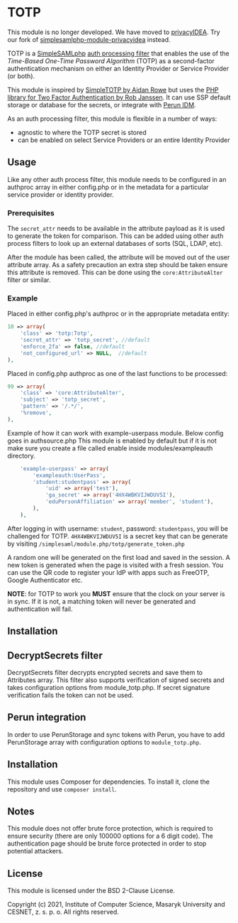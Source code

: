 # TOTP

This module is no longer developed. We have moved to [privacyIDEA](https://github.com/privacyidea/privacyidea). Try our fork of [simplesamlphp-module-privacyidea](https://github.com/cesnet/simplesamlphp-module-privacyidea) instead.

TOTP is a [SimpleSAMLphp](https://simplesamlphp.org/) [auth processing filter](https://simplesamlphp.org/docs/stable/simplesamlphp-authproc) that enables the use of the _Time-Based One-Time Password Algorithm_ (TOTP) as a second-factor authentication mechanism on either an Identity Provider or Service Provider (or both).

This module is inspired by [SimpleTOTP by Aidan Rowe](https://github.com/aidan-/SimpleTOTP) but uses the [PHP library for Two Factor Authentication by Rob Janssen](https://github.com/RobThree/TwoFactorAuth). It can use SSP default storage or database for the secrets, or integrate with [Perun IDM](https://github.com/CESNET/perun).

As an auth processing filter, this module is flexible in a number of ways:

- agnostic to where the TOTP secret is stored
- can be enabled on select Service Providers or an entire Identity Provider

## Usage

Like any other auth process filter, this module needs to be configured in an authproc array in either config.php or in the metadata for a particular service provider or identity provider.

### Prerequisites

The `secret_attr` needs to be available in the attribute payload as it is used to generate the token for comparison. This can be added using other auth process filters to look up an external databases of sorts (SQL, LDAP, etc).

After the module has been called, the attribute will be moved out of the user attribute array. As a safety precaution an extra step should be taken ensure this attribute is removed. This can be done using the `core:AttributeAlter` filter or similar.

### Example

Placed in either config.php's authproc or in the appropriate metadata entity:

```php
10 => array(
	'class' => 'totp:Totp',
	'secret_attr' => 'totp_secret', //default
	'enforce_2fa' => false, //default
	'not_configured_url' => NULL,  //default
),
```

Placed in config.php authproc as one of the last functions to be processed:

```php
99 => array(
	'class' => 'core:AttributeAlter',
	'subject' => 'totp_secret',
	'pattern' => '/.*/',
	'%remove',
),
```

Example of how it can work with example-userpass module. Below config goes in authsource.php
This module is enabled by default but if it is not make sure you create a file called enable
inside modules/exampleauth directory.

```php
	'example-userpass' => array(
		'exampleauth:UserPass',
		'student:studentpass' => array(
			'uid' => array('test'),
			'ga_secret' => array('4HX4WBKVIJWDUV5I'),
			'eduPersonAffiliation' => array('member', 'student'),
		),
	),
```

After logging in with username: `student`, password: `studentpass`, you will be challenged for TOTP.
`4HX4WBKVIJWDUV5I` is a secret key that can be generate by visiting `/simplesaml/module.php/totp/generate_token.php`

A random one will be generated on the first load and saved in the session. A new token is generated when the page is visited with a fresh session. You can use the QR code to register your IdP with apps such as FreeOTP, Google Authenticator etc.

**NOTE**: for TOTP to work you **MUST** ensure that the clock on your server is in sync. If it is not, a matching token will never be generated and authentication will fail.

## Installation

## DecryptSecrets filter

DecryptSecrets filter decrypts encrypted secrets and save them to Attributes array. This filter also supports verification of signed secrets and takes configuration options from module_totp.php. If secret signature verification fails the token can not be used.

## Perun integration

In order to use PerunStorage and sync tokens with Perun, you have to add PerunStorage array with configuration options to `module_totp.php`.

## Installation

This module uses Composer for dependencies. To install it, clone the repository and use `composer install`.

## Notes

This module does not offer brute force protection, which is required to ensure security (there are only 100000 options for a 6 digit code). The authentication page should be brute force protected in order to stop potential attackers.

## License

This module is licensed under the BSD 2-Clause License.

Copyright (c) 2021, Institute of Computer Science, Masaryk University and CESNET, z. s. p. o.
All rights reserved.
